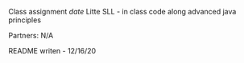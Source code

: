 Class assignment *date*
Litte SLL - in class code along
advanced java principles

Partners: N/A 



README writen - 12/16/20
